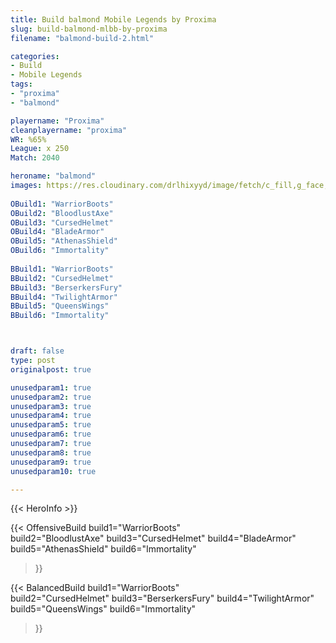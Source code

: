 ```yaml
---
title: Build balmond Mobile Legends by Proxima
slug: build-balmond-mlbb-by-proxima
filename: "balmond-build-2.html"

categories: 
- Build 
- Mobile Legends
tags: 
- "proxima"
- "balmond"

playername: "Proxima"
cleanplayername: "proxima"
WR: %65%
League: x 250
Match: 2040 

heroname: "balmond"
images: https://res.cloudinary.com/drlhixyyd/image/fetch/c_fill,g_face,f_auto/https://cdn2-build.mobagenie.my.id/p/images/banner/full/balmond.jpg
 
OBuild1: "WarriorBoots"  
OBuild2: "BloodlustAxe" 
OBuild3: "CursedHelmet" 
OBuild4: "BladeArmor" 
OBuild5: "AthenasShield" 
OBuild6: "Immortality" 
 
BBuild1: "WarriorBoots"  
BBuild2: "CursedHelmet" 
BBuild3: "BerserkersFury" 
BBuild4: "TwilightArmor" 
BBuild5: "QueensWings" 
BBuild6: "Immortality"



draft: false
type: post
originalpost: true

unusedparam1: true
unusedparam2: true
unusedparam3: true
unusedparam4: true
unusedparam5: true
unusedparam6: true
unusedparam7: true
unusedparam8: true
unusedparam9: true
unusedparam10: true

---
```


{{< HeroInfo >}} 

{{< OffensiveBuild 
build1="WarriorBoots"  
build2="BloodlustAxe" 
build3="CursedHelmet" 
build4="BladeArmor" 
build5="AthenasShield" 
build6="Immortality" 
 >}} 

{{< BalancedBuild 
build1="WarriorBoots"  
build2="CursedHelmet" 
build3="BerserkersFury" 
build4="TwilightArmor" 
build5="QueensWings" 
build6="Immortality" 
 >}}

